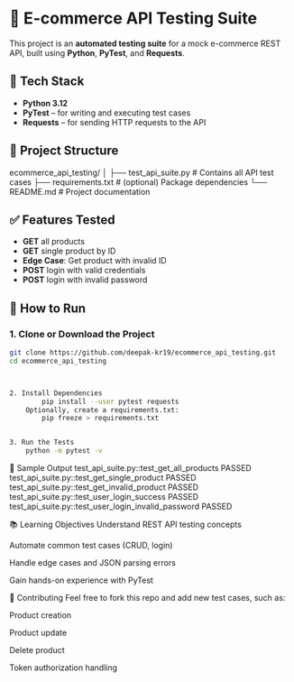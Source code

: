 # 🛒 E-commerce API Testing Suite

This project is an **automated testing suite** for a mock e-commerce REST API, built using **Python**, **PyTest**, and **Requests**.

## 🔧 Tech Stack

- **Python 3.12**
- **PyTest** – for writing and executing test cases
- **Requests** – for sending HTTP requests to the API

## 📁 Project Structure

ecommerce_api_testing/
│
├── test_api_suite.py # Contains all API test cases
├── requirements.txt # (optional) Package dependencies
└── README.md # Project documentation


## ✅ Features Tested

- **GET** all products
- **GET** single product by ID
- **Edge Case**: Get product with invalid ID
- **POST** login with valid credentials
- **POST** login with invalid password

## 🚀 How to Run

### 1. Clone or Download the Project

```bash
git clone https://github.com/deepak-kr19/ecommerce_api_testing.git
cd ecommerce_api_testing



2. Install Dependencies
        pip install --user pytest requests
    Optionally, create a requirements.txt:
        pip freeze > requirements.txt


3. Run the Tests
    python -m pytest -v
```

    
📌 Sample Output
test_api_suite.py::test_get_all_products PASSED
test_api_suite.py::test_get_single_product PASSED
test_api_suite.py::test_get_invalid_product PASSED
test_api_suite.py::test_user_login_success PASSED
test_api_suite.py::test_user_login_invalid_password PASSED

📚 Learning Objectives
Understand REST API testing concepts

Automate common test cases (CRUD, login)

Handle edge cases and JSON parsing errors

Gain hands-on experience with PyTest

🤝 Contributing
Feel free to fork this repo and add new test cases, such as:

Product creation

Product update

Delete product

Token authorization handling
